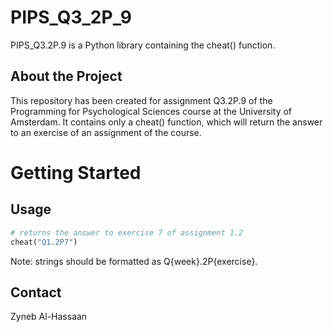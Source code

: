 # PIPS_Q3_2P_9

PIPS_Q3.2P.9 is a Python library containing the cheat() function.

## About the Project

This repository has been created for assignment Q3.2P.9 of the
Programming for Psychological Sciences course at the University
of Amsterdam. It contains only a cheat() function, which will return
the answer to an exercise of an assignment of the course. 

# Getting Started

## Usage
```python
# returns the answer to exercise 7 of assignment 1.2
cheat("Q1.2P7")
```
Note: strings should be formatted as Q{week}.2P{exercise}. 


## Contact
Zyneb Al-Hassaan
